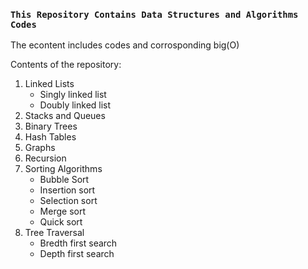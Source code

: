 ### `This Repository Contains Data Structures and Algorithms Codes`

The econtent includes codes and corrosponding big(O)

Contents of the repository:

1. Linked Lists
    * Singly linked list
    * Doubly linked list
2. Stacks and Queues
3. Binary Trees
4. Hash Tables
5. Graphs
6. Recursion
7. Sorting Algorithms
    * Bubble Sort
    * Insertion sort
    * Selection sort
    * Merge sort
    * Quick sort
8. Tree Traversal
    * Bredth first search
    * Depth first search